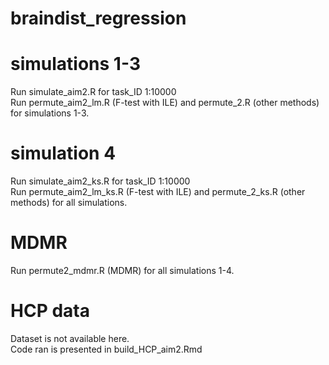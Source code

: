 # braindist_regression

# simulations 1-3
Run simulate_aim2.R for task_ID 1:10000 <br>
Run permute_aim2_lm.R (F-test with ILE) and permute_2.R (other methods) for simulations 1-3. <br>

# simulation 4
Run simulate_aim2_ks.R for task_ID 1:10000 <br>
Run permute_aim2_lm_ks.R (F-test with ILE) and permute_2_ks.R (other methods) for all simulations. <br>

# MDMR
Run permute2_mdmr.R (MDMR) for all simulations 1-4.


# HCP data
Dataset is not available here. <br>
Code ran is presented in build_HCP_aim2.Rmd <br>
